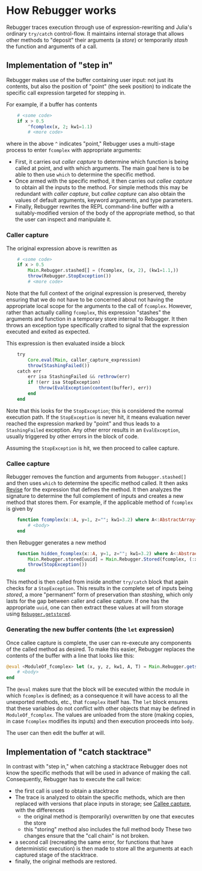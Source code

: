 # How Rebugger works

Rebugger traces execution through use of expression-rewriting and Julia's ordinary
`try/catch` control-flow.
It maintains internal storage that allows other methods to "deposit" their arguments
(a *store*) or temporarily *stash* the function and arguments of a call.

## Implementation of "step in"

Rebugger makes use of the buffer containing user input: not just its contents, but also
the position of "point" (the seek position) to indicate the specific call expression
targeted for stepping in.

For example, if a buffer has contents

```julia
    # <some code>
    if x > 0.5
        ^fcomplex(x, 2; kw1=1.1)
        # <more code>
```

where in the above `^` indicates "point," Rebugger uses a multi-stage process
to enter `fcomplex` with appropriate arguments:

- First, it carries out *caller capture* to determine which function is being called
  at point, and with which arguments. The main goal here is to be able to then use
  `which` to determine the specific method.
- Once armed with the specific method, it then carries out *callee capture* to
  obtain all the inputs to the method. For simple methods this may be redundant
  with *caller capture*, but *callee capture* can also obtain the values of
  default arguments, keyword arguments, and type parameters.
- Finally, Rebugger rewrites the REPL command-line buffer with a suitably-modified
  version of the body of the appropriate method, so that the user can inspect and
  manipulate it.

### Caller capture

The original expression above is rewritten as

```julia
    # <some code>
    if x > 0.5
        Main.Rebugger.stashed[] = (fcomplex, (x, 2), (kw1=1.1,))
        throw(Rebugger.StopException())
        # <more code>
```

Note that the full context of the original expression is preserved, thereby ensuring
that we do not have to be concerned about not having the appropriate local scope for
the arguments to the call of `fcomplex`.
However, rather than actually calling `fcomplex`, this expression "stashes" the
arguments and function in a temporary store internal to Rebugger.
It then throws an exception type specifically crafted to signal that the expression
executed and exited as expected.

This expression is then evaluated inside a block

```julia
    try
        Core.eval(Main, caller_capture_expression)
        throw(StashingFailed())
    catch err
        err isa StashingFailed && rethrow(err)
        if !(err isa StopException)
            throw(EvalException(content(buffer), err))
        end
    end
```

Note that this looks for the `StopException`; this is considered the normal execution
path.
If the `StopException` is never hit, it means evaluation never reached the expression
marked by "point" and thus leads to a `StashingFailed` exception.
Any other error results in an `EvalException`, usually triggered by other errors
in the block of code.

Assuming the `StopException` is hit, we then proceed to callee capture.

### Callee capture

Rebugger removes the function and arguments from `Rebugger.stashed[]` and then uses
`which` to determine the specific method called.
It then asks [Revise](https://timholy.github.io/Revise.jl/stable/) for the expression
that defines the method.
It then analyzes the signature to determine the full complement of inputs and creates
a new method that stores them. For example, if the applicable method of `fcomplex` is
given by

```julia
    function fcomplex(x::A, y=1, z=""; kw1=3.2) where A<:AbstractArray{T} where T
        # <body>
    end
```

then Rebugger generates a new method

```julia
    function hidden_fcomplex(x::A, y=1, z=""; kw1=3.2) where A<:AbstractArray{T} where T
        Main.Rebugger.stored[uuid] = Main.Rebugger.Stored(fcomplex, (:x, :y, :z, :kw1, :A, :T), deepcopy((x, y, z, kw1, A, T)))
        throw(StopException())
    end
```

This method is then called from inside another `try/catch` block that again checks for a `StopException`.
This results in the complete set of inputs being *stored*, a more "permanent" form
of preservation than *stashing*, which only lasts for the gap between caller and callee capture.
If one has the appropriate `uuid`, one can then extract these values at will from storage
using [`Rebugger.getstored`](@ref).

### Generating the new buffer contents (the `let` expression)

Once callee capture is complete, the user can re-execute any components of the called method
as desired. To make this easier, Rebugger replaces the contents of the buffer with a line that
looks like this:

```julia
@eval <ModuleOf_fcomplex> let (x, y, z, kw1, A, T) = Main.Rebugger.getstored("0123abc...")
    # <body>
end
```

The `@eval` makes sure that the block will be executed within the module in which
`fcomplex` is defined; as a consequence it will have access to all the unexported methods,
etc., that `fcomplex` itself has.
The `let` block ensures that these variables do not conflict with other objects that
may be defined in `ModuleOf_fcomplex`.
The values are unloaded from the store (making copies, in case `fcomplex` modifies its
inputs) and then execution proceeds into `body`.

The user can then edit the buffer at will.

## Implementation of "catch stacktrace"

In contrast with "step in," when catching a stacktrace Rebugger does not know the specific
methods that will be used in advance of making the call.
Consequently, Rebugger has to execute the call twice:

- the first call is used to obtain a stacktrace
- The trace is analyzed to obtain the specific methods, which are then replaced with versions
  that place inputs in storage; see [Callee capture](@ref), with the differences
  + the original method is (temporarily) overwritten by one that executes the store
  + this "storing" method also includes the full method body
  These two changes ensure that the "call chain" is not broken.
- a second call (recreating the same error, for functions that have deterministic execution)
  is then made to store all the arguments at each captured stage of the stacktrace.
- finally, the original methods are restored.
